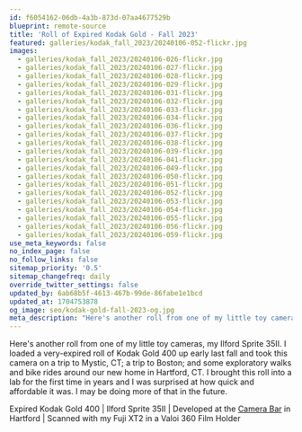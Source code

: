 ```yaml
---
id: f6054162-06db-4a3b-873d-07aa4677529b
blueprint: remote-source
title: 'Roll of Expired Kodak Gold - Fall 2023'
featured: galleries/kodak_fall_2023/20240106-052-flickr.jpg
images:
  - galleries/kodak_fall_2023/20240106-026-flickr.jpg
  - galleries/kodak_fall_2023/20240106-027-flickr.jpg
  - galleries/kodak_fall_2023/20240106-028-flickr.jpg
  - galleries/kodak_fall_2023/20240106-029-flickr.jpg
  - galleries/kodak_fall_2023/20240106-031-flickr.jpg
  - galleries/kodak_fall_2023/20240106-032-flickr.jpg
  - galleries/kodak_fall_2023/20240106-033-flickr.jpg
  - galleries/kodak_fall_2023/20240106-034-flickr.jpg
  - galleries/kodak_fall_2023/20240106-036-flickr.jpg
  - galleries/kodak_fall_2023/20240106-037-flickr.jpg
  - galleries/kodak_fall_2023/20240106-038-flickr.jpg
  - galleries/kodak_fall_2023/20240106-039-flickr.jpg
  - galleries/kodak_fall_2023/20240106-041-flickr.jpg
  - galleries/kodak_fall_2023/20240106-049-flickr.jpg
  - galleries/kodak_fall_2023/20240106-050-flickr.jpg
  - galleries/kodak_fall_2023/20240106-051-flickr.jpg
  - galleries/kodak_fall_2023/20240106-052-flickr.jpg
  - galleries/kodak_fall_2023/20240106-053-flickr.jpg
  - galleries/kodak_fall_2023/20240106-054-flickr.jpg
  - galleries/kodak_fall_2023/20240106-055-flickr.jpg
  - galleries/kodak_fall_2023/20240106-056-flickr.jpg
  - galleries/kodak_fall_2023/20240106-059-flickr.jpg
use_meta_keywords: false
no_index_page: false
no_follow_links: false
sitemap_priority: '0.5'
sitemap_changefreq: daily
override_twitter_settings: false
updated_by: 6ab68b5f-4613-467b-99de-86fabe1e1bcd
updated_at: 1704753878
og_image: seo/kodak-gold-fall-2023-og.jpg
meta_description: "Here's another roll from one of my little toy cameras, my Ilford Sprite 35II. I loaded a long-expired roll of Kodak Gold 400 up last fall and took this camera on a few trips around our new home in Connecticut."
---
```

Here's another roll from one of my little toy cameras, my Ilford Sprite 35II. I loaded a very-expired roll of Kodak Gold 400 up early last fall and took this camera on a trip to Mystic, CT; a trip to Boston; and some exploratory walks and bike rides around our new home in Hartford, CT. I brought this roll into a lab for the first time in years and I was surprised at how quick and affordable it was. I may be doing more of that in the future.

Expired Kodak Gold 400 | Ilford Sprite 35II | Developed at the [Camera Bar](http://www.camerabar.com/) in Hartford | Scanned with my Fuji XT2 in a Valoi 360 Film Holder